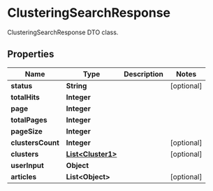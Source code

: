 

# ClusteringSearchResponse

ClusteringSearchResponse DTO class.

## Properties

| Name | Type | Description | Notes |
|------------ | ------------- | ------------- | -------------|
|**status** | **String** |  |  [optional] |
|**totalHits** | **Integer** |  |  |
|**page** | **Integer** |  |  |
|**totalPages** | **Integer** |  |  |
|**pageSize** | **Integer** |  |  |
|**clustersCount** | **Integer** |  |  [optional] |
|**clusters** | [**List&lt;Cluster1&gt;**](Cluster1.md) |  |  [optional] |
|**userInput** | **Object** |  |  |
|**articles** | **List&lt;Object&gt;** |  |  [optional] |



